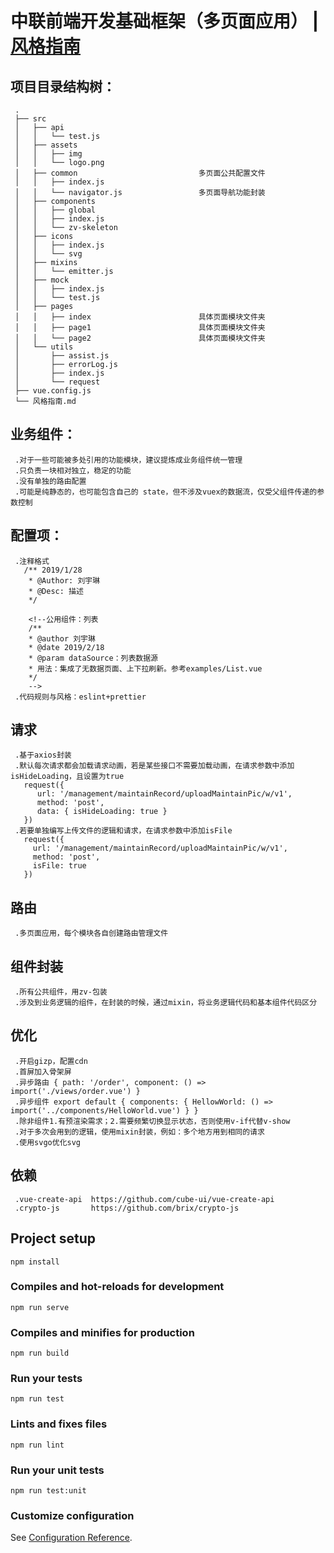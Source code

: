 # 中联前端开发基础框架（多页面应用） | [风格指南](./风格指南.md)

## 项目目录结构树：
```
 .
 ├── src
 │   ├── api
 │   │   └── test.js
 │   ├── assets
 │   │   ├── img
 │   │   └── logo.png
 │   ├── common                           多页面公共配置文件
 │   │   ├── index.js
 │   │   └── navigator.js                 多页面导航功能封装
 │   ├── components
 │   │   ├── global
 │   │   ├── index.js
 │   │   └── zv-skeleton
 │   ├── icons
 │   │   ├── index.js
 │   │   └── svg
 │   ├── mixins
 │   │   └── emitter.js
 │   ├── mock
 │   │   ├── index.js
 │   │   └── test.js
 │   ├── pages
 │   │   ├── index                        具体页面模块文件夹
 │   │   ├── page1                        具体页面模块文件夹
 │   │   └── page2                        具体页面模块文件夹
 │   └── utils
 │       ├── assist.js
 │       ├── errorLog.js
 │       ├── index.js
 │       └── request
 ├── vue.config.js
 └── 风格指南.md
```

## 业务组件：
```
 .对于一些可能被多处引用的功能模块，建议提炼成业务组件统一管理
 .只负责一块相对独立，稳定的功能
 .没有单独的路由配置
 .可能是纯静态的，也可能包含自己的 state，但不涉及vuex的数据流，仅受父组件传递的参数控制
```

## 配置项：
```
 .注释格式
   /** 2019/1/28
    * @Author: 刘宇琳
    * @Desc: 描述
    */

    <!--公用组件：列表
    /**
    * @author 刘宇琳
    * @date 2019/2/18
    * @param dataSource：列表数据源
    * 用法：集成了无数据页面、上下拉刷新。参考examples/List.vue
    */
    -->
 .代码规则与风格：eslint+prettier
```

## 请求
```
 .基于axios封装
 .默认每次请求都会加载请求动画，若是某些接口不需要加载动画，在请求参数中添加isHideLoading，且设置为true
   request({
      url: '/management/maintainRecord/uploadMaintainPic/w/v1',
      method: 'post',
      data: { isHideLoading: true }
   })
 .若要单独编写上传文件的逻辑和请求，在请求参数中添加isFile
   request({
     url: '/management/maintainRecord/uploadMaintainPic/w/v1',
     method: 'post',
     isFile: true
   })
```

## 路由
```
 .多页面应用，每个模块各自创建路由管理文件
```

## 组件封装
```
 .所有公共组件，用zv-包装
 .涉及到业务逻辑的组件，在封装的时候，通过mixin，将业务逻辑代码和基本组件代码区分
```

## 优化
```
 .开启gizp，配置cdn
 .首屏加入骨架屏
 .异步路由 { path: '/order', component: () => import('./views/order.vue') }
 .异步组件 export default { components: { HellowWorld: () => import('../components/HelloWorld.vue') } }
 .除非组件1.有预渲染需求；2.需要频繁切换显示状态，否则使用v-if代替v-show
 .对于多次会用到的逻辑，使用mixin封装，例如：多个地方用到相同的请求
 .使用svgo优化svg
```

## 依赖
```
 .vue-create-api  https://github.com/cube-ui/vue-create-api
 .crypto-js       https://github.com/brix/crypto-js
```

## Project setup
```
npm install
```

### Compiles and hot-reloads for development
```
npm run serve
```

### Compiles and minifies for production
```
npm run build
```

### Run your tests
```
npm run test
```

### Lints and fixes files
```
npm run lint
```

### Run your unit tests
```
npm run test:unit
```

### Customize configuration
See [Configuration Reference](https://cli.vuejs.org/config/).
